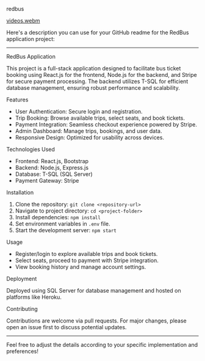  redbus


[videos.webm](https://github.com/user-attachments/assets/969daa3c-1077-4642-b4cf-e8c688ed0980)

Here's a description you can use for your GitHub readme for the RedBus application project:

---

RedBus Application

This project is a full-stack application designed to facilitate bus ticket booking using React.js for the frontend, Node.js for the backend, and Stripe for secure payment processing. The backend utilizes T-SQL for efficient database management, ensuring robust performance and scalability.

 Features

- User Authentication: Secure login and registration.
- Trip Booking: Browse available trips, select seats, and book tickets.
- Payment Integration: Seamless checkout experience powered by Stripe.
- Admin Dashboard: Manage trips, bookings, and user data.
- Responsive Design: Optimized for usability across devices.

 Technologies Used

- Frontend: React.js, Bootstrap
- Backend: Node.js, Express.js
- Database: T-SQL (SQL Server)
- Payment Gateway: Stripe

 Installation

1. Clone the repository: `git clone <repository-url>`
2. Navigate to project directory: `cd <project-folder>`
3. Install dependencies: `npm install`
4. Set environment variables in `.env` file.
5. Start the development server: `npm start`

 Usage

- Register/login to explore available trips and book tickets.
- Select seats, proceed to payment with Stripe integration.
- View booking history and manage account settings.

 Deployment

Deployed using SQL Server for database management and hosted on platforms like Heroku.

 Contributing

Contributions are welcome via pull requests. For major changes, please open an issue first to discuss potential updates.

---

Feel free to adjust the details according to your specific implementation and preferences!
